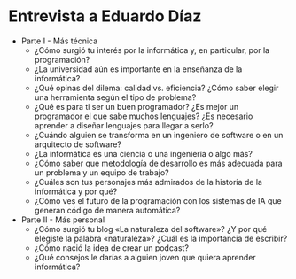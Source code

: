 # Entrevista a Eduardo Díaz

- Parte I - Más técnica
	- ¿Cómo surgió tu interés por la informática y, en particular, por la programación?
	- ¿La universidad aún es importante en la enseñanza de la informática?
	- ¿Qué opinas del dilema: calidad vs. eficiencia? ¿Cómo saber elegir una herramienta según el tipo de problema?
	- ¿Qué es para ti ser un buen programador? ¿Es mejor un programador el que sabe muchos lenguajes? ¿Es necesario aprender a diseñar lenguajes para llegar a serlo?
	- ¿Cuándo alguien se transforma en un ingeniero de software o en un arquitecto de software?
	- ¿La informática es una ciencia o una ingeniería o algo más?
	- ¿Cómo saber que metodología de desarrollo es más adecuada para un problema y un equipo de trabajo?
	- ¿Cuáles son tus personajes más admirados de la historia de la informática y por qué?
	- ¿Cómo ves el futuro de la programación con los sistemas de IA que generan código de manera automática?
- Parte II - Más personal
	- ¿Cómo surgió tu blog «La naturaleza del software»? ¿Y por qué elegiste la palabra «naturaleza»? ¿Cuál es la importancia de escribir?
	- ¿Cómo nació la idea de crear un podcast?
	- ¿Qué consejos le darías a alguien joven que quiera aprender informática?

